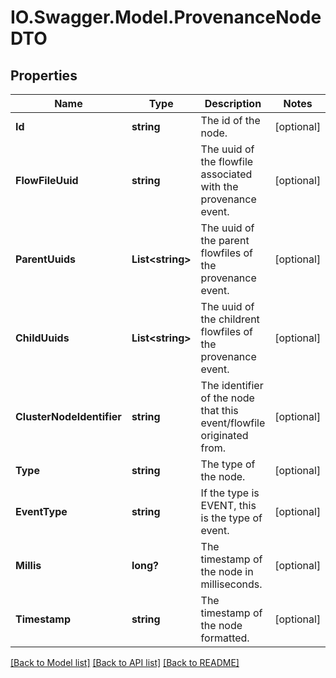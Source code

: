 # IO.Swagger.Model.ProvenanceNodeDTO
## Properties

Name | Type | Description | Notes
------------ | ------------- | ------------- | -------------
**Id** | **string** | The id of the node. | [optional] 
**FlowFileUuid** | **string** | The uuid of the flowfile associated with the provenance event. | [optional] 
**ParentUuids** | **List&lt;string&gt;** | The uuid of the parent flowfiles of the provenance event. | [optional] 
**ChildUuids** | **List&lt;string&gt;** | The uuid of the childrent flowfiles of the provenance event. | [optional] 
**ClusterNodeIdentifier** | **string** | The identifier of the node that this event/flowfile originated from. | [optional] 
**Type** | **string** | The type of the node. | [optional] 
**EventType** | **string** | If the type is EVENT, this is the type of event. | [optional] 
**Millis** | **long?** | The timestamp of the node in milliseconds. | [optional] 
**Timestamp** | **string** | The timestamp of the node formatted. | [optional] 

[[Back to Model list]](../README.md#documentation-for-models) [[Back to API list]](../README.md#documentation-for-api-endpoints) [[Back to README]](../README.md)

